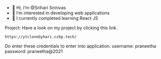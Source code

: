 - 👋 Hi, I’m @Srihari Srinivas
- 👀 I’m interested in developing web applications
- 🌱 I currently completed learning React JS

Project:
    Have a look on my project by clicking this link.
    
    https://ytclonebyhari.ccbp.tech/

   Do enter these credentials to enter into application.
   username: praneetha
   password: praneetha@2021
